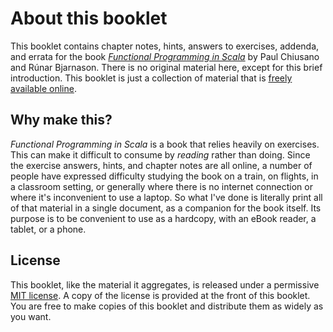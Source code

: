 # About this booklet

This booklet contains chapter notes, hints, answers to exercises, addenda, and errata for the book [*Functional Programming in Scala*](http://manning.com/bjarnason) by Paul Chiusano and Rúnar Bjarnason. There is no original material here, except for this brief introduction. This booklet is just a collection of material that is [freely available online](http://github.com/fpinscala/fpinscala).

## Why make this?

*Functional Programming in Scala* is a book that relies heavily on exercises. This can make it difficult to consume by *reading* rather than doing. Since the exercise answers, hints, and chapter notes are all online, a number of people have expressed difficulty studying the book on a train, on flights, in a classroom setting, or generally where there is no internet connection or where it's inconvenient to use a laptop. So what I've done is literally print all of that material in a single document, as a companion for the book itself. Its purpose is to be convenient to use as a hardcopy, with an eBook reader, a tablet, or a phone.

## License

This booklet, like the material it aggregates, is released under a permissive [MIT license](http://en.wikipedia.org/wiki/MIT_License). A copy of the license is provided at the front of this booklet. You are free to make copies of this booklet and distribute them as widely as you want.

